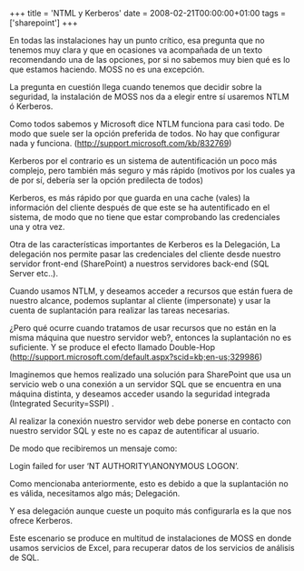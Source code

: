 +++
title = 'NTML y Kerberos'
date = 2008-02-21T00:00:00+01:00
tags = ['sharepoint']
+++

En todas las instalaciones hay un punto crítico, esa pregunta que no tenemos muy clara  y que en ocasiones va acompañada de un texto recomendando una de las opciones, por si no sabemos muy bien qué es lo que estamos haciendo. MOSS no es una excepción.

La pregunta en cuestión llega cuando tenemos que decidir sobre la seguridad, la instalación de MOSS nos da a elegir entre sí usaremos NTLM ó Kerberos.

Como todos sabemos y Microsoft dice NTLM funciona para casi todo. De modo que suele ser la opción preferida de todos.  No hay que configurar nada y funciona. (http://support.microsoft.com/kb/832769)

Kerberos por el contrario es un sistema de autentificación un poco más complejo, pero  también más seguro y más rápido (motivos por los cuales ya de por sí, debería ser la opción predilecta de todos)

Kerberos, es más rápido por que guarda en una cache (vales) la información del cliente después de que este se ha autentificado en el sistema, de modo que no tiene que estar comprobando las credenciales una y otra vez.

Otra de las características importantes de Kerberos es la Delegación, La delegación nos permite pasar las credenciales del cliente desde nuestro servidor front-end (SharePoint)  a nuestros servidores back-end (SQL Server etc..).

Cuando usamos NTLM, y deseamos acceder a recursos que están fuera de nuestro alcance, podemos suplantar al cliente (impersonate)  y usar la cuenta de suplantación para realizar las tareas necesarias.

¿Pero qué ocurre cuando tratamos de usar recursos que no están en la misma máquina que nuestro servidor web?, entonces la suplantación no es suficiente. Y se produce el efecto llamado Double-Hop (http://support.microsoft.com/default.aspx?scid=kb;en-us;329986)

Imaginemos que hemos realizado una solución para SharePoint que usa un servicio web o una conexión a un servidor SQL que se encuentra en una máquina distinta, y deseamos acceder usando la seguridad integrada (Integrated Security=SSPI) .

Al realizar la conexión nuestro servidor web debe ponerse en contacto con nuestro servidor SQL y este no es capaz de autentificar al usuario.

De modo que recibiremos un mensaje como:

Login failed for user ‘NT AUTHORITY\ANONYMOUS LOGON’.


Como mencionaba anteriormente, esto es debido a que la suplantación no es válida, necesitamos algo más; Delegación.

Y esa delegación aunque cueste un poquito más configurarla es la que nos ofrece Kerberos.

Este escenario se produce en multitud de instalaciones de MOSS en donde usamos servicios de Excel, para recuperar datos de los servicios de análisis de SQL.
